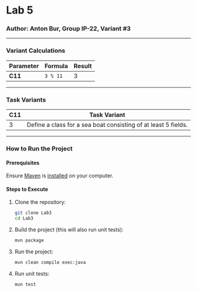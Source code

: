 # Lab 5
### Author: Anton Bur, Group IP-22, Variant #3

---

### Variant Calculations
| Parameter | Formula  | Result |  
|-----------|----------|--------|  
| **C11**   | `3 % 11` | 3      |  

---

### Task Variants
| C11 | Task Variant                                           |  
|-----|-------------------------------------------------------|  
| 3   | Define a class for a sea boat consisting of at least 5 fields. |  

---

### How to Run the Project

#### Prerequisites
Ensure [Maven](https://maven.apache.org/guides/getting-started/maven-in-five-minutes.html) is [installed](https://maven.apache.org/download.cgi) on your computer.

#### Steps to Execute
1. Clone the repository:
   ```bash  
   git clone Lab3  
   cd Lab3  
   ```  

2. Build the project (this will also run unit tests):
   ```bash  
   mvn package  
   ```  

3. Run the project:
   ```bash  
   mvn clean compile exec:java  
   ```  

4. Run unit tests:
   ```bash  
   mvn test  
   ```  
